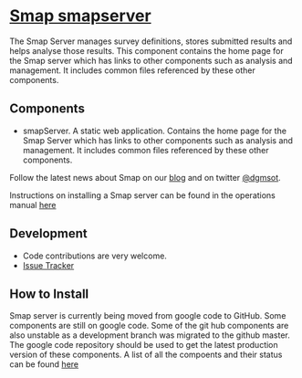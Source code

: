 [Smap smapserver](http://www.smap.com.au) 
======

The Smap Server manages survey definitions, stores submitted results and helps analyse those results.  This component contains the home page for the Smap server which has links to other components such as analysis and management.  It includes common files referenced by these other components.

Components
----------
* smapServer. A static web application. Contains the home page for the Smap Server which has links to other components such as analysis and management. It includes common files referenced by these other components.

Follow the latest news about Smap on our [blog](http://blog.smap.com.au) and on twitter [@dgmsot](https://twitter.com/dgmsot).

Instructions on installing a Smap server can be found in the operations manual [here](http://www.smap.com.au/downloads.shtml)

Development
-----------
* Code contributions are very welcome. 
* [Issue Tracker](https://github.com/smap-consulting/smapserver/issues)

How to Install
--------------
Smap server is currently being moved from google code to GitHub.  Some components are still on google code.  Some of the git hub components are also unstable as a development branch was migrated to the github master. The google code repository should be used to get the latest production version of these components. A list of all the compoents and their status can be found [here](https://code.google.com/p/smap-suite/#Source_Code) 
